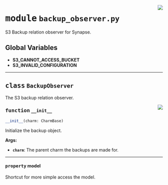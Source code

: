 <!-- markdownlint-disable -->

<a href="../src/backup_observer.py#L0"><img align="right" style="float:right;" src="https://img.shields.io/badge/-source-cccccc?style=flat-square"></a>

# <kbd>module</kbd> `backup_observer.py`
S3 Backup relation observer for Synapse. 

**Global Variables**
---------------
- **S3_CANNOT_ACCESS_BUCKET**
- **S3_INVALID_CONFIGURATION**


---

## <kbd>class</kbd> `BackupObserver`
The S3 backup relation observer. 

<a href="../src/backup_observer.py#L29"><img align="right" style="float:right;" src="https://img.shields.io/badge/-source-cccccc?style=flat-square"></a>

### <kbd>function</kbd> `__init__`

```python
__init__(charm: CharmBase)
```

Initialize the backup object. 



**Args:**
 
 - <b>`charm`</b>:  The parent charm the backups are made for. 


---

#### <kbd>property</kbd> model

Shortcut for more simple access the model. 




